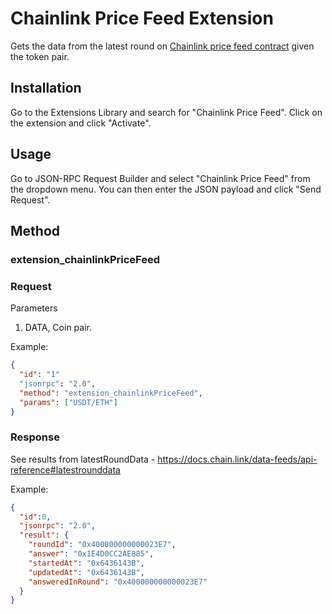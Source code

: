 # Chainlink Price Feed Extension

Gets the data from the latest round on [Chainlink price feed contract](https://docs.chain.link/data-feeds/price-feeds/addresses) given the token pair.

## Installation

Go to the Extensions Library and search for "Chainlink Price Feed". Click on the extension and click "Activate".

## Usage

Go to JSON-RPC Request Builder and select "Chainlink Price Feed" from the dropdown menu. You can then enter the JSON payload and click "Send Request".

## Method

### **extension_chainlinkPriceFeed**

### Request

Parameters

1. DATA, Coin pair.

Example:
```json
{
  "id": "1"
  "jsonrpc": "2.0",
  "method": "extension_chainlinkPriceFeed",
  "params": ["USDT/ETH"]
}
```

### Response

See results from latestRoundData - https://docs.chain.link/data-feeds/api-reference#latestrounddata

Example:
```json
{
  "id":0,
  "jsonrpc": "2.0",
  "result": {
    "roundId": "0x400000000000023E7",
    "answer": "0x1E4D0CC2AE885",
    "startedAt": "0x6436143B",
    "updatedAt": "0x6436143B",
    "answeredInRound": "0x400000000000023E7"
  }
}
```
